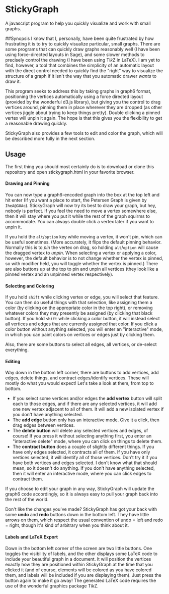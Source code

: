 # StickyGraph
A javascript program to help you quickly visualize and work with small graphs.

##Synopsis
I know that I, personally, have been quite frustrated by how frustrating it is to try to quickly visualize particular, small graphs.  There are some programs that can quickly draw graphs reasonably well (I have been using force-directed layouts in Sage), and some slower methods to precisely control the drawing (I have been using Ti*k*Z in LaTeX).  I am yet to find, however, a tool that combines the simplicity of an automatic layout with the direct control needed to quickly find the "right" way to visualize the structure of a graph if it isn't the way that you automatic drawer *wants* to draw it.

This program seeks to address this by taking graphs in graph6 format, positioning the vertices automatically using a force directed layout (provided by the wonderful d3.js library), but giving you the control to drag vertices around, pinning them in place wherever they are dropped (as other vertices jiggle about trying to keep things pretty).  Double clicking a pinned vertex will unpin it again.  The hope is that this gives you the flexibility to get a reasonable drawing quickly.

StickyGraph also provides a few tools to edit and color the graph, which will be described more fully in the next section.

## Usage

The first thing you should most certainly do is to download or clone this repository and open stickygraph.html in your favorite browser.

#### Drawing and Pinning

You can now type a graph6-encoded graph into the box at the top left and hit enter (If you want a place to start, the Petersen Graph is given by `IheA@GUAo`).  StickyGraph will now try its best to draw your graph, but hey, nobody is perfect.  If you feel the need to move a vertex somewhere else, then it will stay where you put it while the rest of the graph squirms to accommodate.  You can always double click a vertex later if you want to unpin it.

If you hold the `alt`/`option` key while moving a vertex, it won't pin, which can be useful sometimes.  (More accurately, it flips the default pinning behavior.  Normally this is to *pin* the vertex on drag, so holding `alt`/`option` will cause the dragged vertex to *unpin*.  When selecting a vertex or applying a color, however, the default behavior is to not change whether the vertex is pinned, so with modifier held, you will toggle whether the vertex is pinned.) There are also buttons up at the top to pin and unpin all vertices (they look like a pinned vertex and an unpinned vertex respectively).

#### Selecting and Coloring

If you hold `shift` while clicking vertex or edge, you will select that feature.  You can then do useful things with that selection, like assigning them a color (by clicking on the appropriate color in the top right), or removing whatever colors they may presently be assigned (by clicking that black button).  If you hold `shift` while clicking a color button, it will instead select all vertices and edges that are currently assigned that color.  If you click a color button without anything selected, you will enter an "interactive" mode, in which you can paint colors on vertices or edges just by clicking them. 

Also, there are some buttons to select all edges, all vertices, or de-select everything.

#### Editing

Way down in the bottom left corner, there are buttons to add vertices, add edges, delete things, and contract edges/identify vertices.  These will mostly do what you would expect!  Let's take a look at them, from top to bottom.

- If you select some vertices and/or edges the **add vertex** button will split each to those edges, and if there are any selected vertices, it will add one new vertex adjacent to all of them.  It will add a new isolated vertex if you don't have anything selected.
- The **add edge** button only has an interactive mode.  Give it a click, then drag edges between vertices.
- The **delete button** will delete any selected vertices and edges, of course!  If you press it without selecting anything first, you enter an "interactive delete" mode, where you can click on things to delete them.
- The **contract button** does a couple of slightly different things.  If you have only edges selected, it contracts all of them.  If you have only vertices selected, it will identify all of those vertices.  Don't try it if you have both vertices and edges selected.  I don't know what that should mean, so it doesn't do anything.  If you don't have anything selected, then it will enter an interactive mode, where you can click edges to contract them.

If you choose to edit your graph in any way, StickyGraph will update the graph6 code accordingly, so it is always easy to pull your graph back into the rest of the world.

Don't like the changes you've made?  StickyGraph has got your back with some **undo** and **redo** buttons down in the bottom left.  They have little arrows on them, which respect the usual convention of undo = left and redo = right, though it's kind of arbitrary when you think about it.

#### Labels and LaTeX Export

Down in the bottom left corner of the screen are two little buttons.  One toggles the visibility of labels, and the other displays some LaTeX code to include your beautiful graph in a document.  It will position the vertices exactly how they are positioned within StickyGraph at the time that you clicked it (and of course, elements will be colored as you have colored them, and labels will be included if you are displaying them).  Just press the button again to make it go away!  The generated LaTeX code requires the use of the wonderful graphics package Ti*k*Z.

